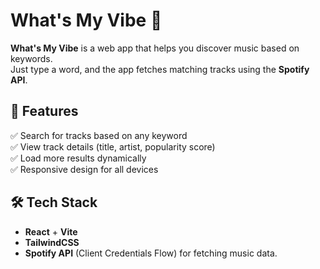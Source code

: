 # What's My Vibe 🎵

**What's My Vibe** is a web app that helps you discover music based on keywords.  
Just type a word, and the app fetches matching tracks using the **Spotify API**.

## 🚀 Features  
✅ Search for tracks based on any keyword  
✅ View track details (title, artist, popularity score)  
✅ Load more results dynamically  
✅ Responsive design for all devices  

## 🛠 Tech Stack
- **React** + **Vite**
- **TailwindCSS** 
- **Spotify API** (Client Credentials Flow) for fetching music data.
